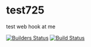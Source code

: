 # test725
test web hook at me



[![Builders Status](http://188.165.233.148:6010/status?project=builders)](http://188.165.233.148:6010/status?project=builders&&file=True)   [![Build Status](http://188.165.233.148:6010/status?project=build)](http://188.165.233.148:6010/status?project=build&&file=True)
